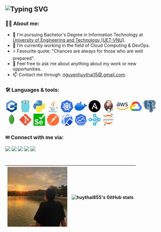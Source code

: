 ![Typing SVG](https://readme-typing-svg.demolab.com?font=Fira+Code&pause=1000&width=435&lines=Hi%2C+I'm+%40huythai855+%F0%9F%91%A8%E2%80%8D%F0%9F%92%BB;A+3rd-year+student+from+UET-VNU)
---
### 👩‍💻 About me:
- 🌱 I'm pursuing Bachelor's Degree in Information Technology at [University of Engineering and Technology (UET-VNU)](https://uet.vnu.edu.vn/).
- 🔭 I’m currently working in the field of Cloud Computing & DevOps.
- ⚡ Favourite quote: "Chances are always for those who are well prepared".
- 💬 Feel free to ask me about anything about my work or new opportunities.
- 📫 Contact me through: [nguyenhuythai15@.gmail.com](mailto:nguyenhuythai15@gmail.com).


### 🛠 Languages & tools:
<div>          
  <p align="left">
    <img src="./logo/cplusplus.png" title="C++" width="40" height="40" />
    <img src="./logo/golang.png" title="Golang" width="40" height="40" />
    <img src="./logo/python.png" title="python" width="40" height="40" />
    <img src="./logo/java.png" title="Java" width="40" height="40" />
    <img src="./logo/kubernetes.png" title="Kubernetes" width="40" height="40" />
    <img src="./logo/docker.png" title="Docker" width="40" height="40" />
    <img src="./logo/ansible.png" title="Ansible" width="40" height="40" />
    <img src="./logo/jenkins.png" title="Jenkins" width="40" height="40" />
    <img src="./logo/aws.png" title="Amazon Web Services" width="40" height="40" />
    <img src="./logo/gcp.png" title="Google Cloud Platform" width="40" height="40" />
    <img src="./logo/postgresql.png" title="PostgreSQL" width="40" height="40" />
    <img src="./logo/mongdb.png" title="MongoDB" width="40" height="40" />
    <img src="./logo/git.png" title="Git" width="40" height="40" />
    <img src="./logo/selenium.png" title="Selenium" width="40" height="40" />
    <img src="./logo/postman.png" title="Postman" width="40" height="40" />
    <img src="./logo/kubeflow.png" title="Kubeflow" width="40" height="40" />
    <img src="./logo/kserve.png" title="Kserve" width="40" height="40" />
    <img src="./logo/ray.png" title="Ray" width="40" height="40" />
    <img src="./logo/jupiter_notebook.png" title="Jupiter notebook" width="40" height="40" />    
  </p>
</div>  

### ✉ Connect with me via: 
<a href="https://github.com/huythai855" target="blank"><img align="center" src="https://img.shields.io/badge/-huythai855-1C1C1C?logo=github&logoColor=white"/></a>
<a href="https://www.linkedin.com/in/huythai855/" target="blank"><img align="center" src="https://img.shields.io/badge/-huythai855-0077B5?logo=linkedin&logoColor=white" /></a>
<a href="https://www.facebook.com/huythai855/" target="blank"><img align="center" src="https://img.shields.io/badge/-Nguy%E1%BB%85n%20Huy%20Th%C3%A1i-4267b2?logo=facebook&logoColor=white"/></a>
<a href="https://www.instagram.com/huythai855.py/" target="blank"><img align="center" src="https://img.shields.io/badge/-huythai855.py-F67A00?logo=instagram&logoColor=white" /></a>
<a href="https://discord.com/huythai#3211" target="blank"><img align="center" src="https://img.shields.io/badge/nguyenhuythai15-ff8169?logo=gmail&logoColor=white" /></a>

&nbsp;

| <img src="img/profile-3.png" width="190" height="190"> | ![huythai855's GitHub stats](https://github-readme-stats.vercel.app/api?username=huythai855&show_icons=true) |
|------------------------------------------------------| ------------- |

